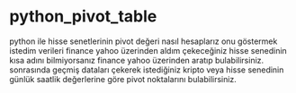 # python_pivot_table

python ile hisse senetlerinin pivot değeri nasıl hesaplarız onu göstermek istedim verileri finance yahoo üzerinden aldım çekeceğiniz hisse senedinin kısa adını bilmiyorsanız finance yahoo üzerinden aratıp bulabilirsiniz.
sonrasında geçmiş dataları çekerek istediğiniz kripto veya hisse senedinin günlük saatlik değerlerine göre pivot noktalarını bulabilirsiniz.
